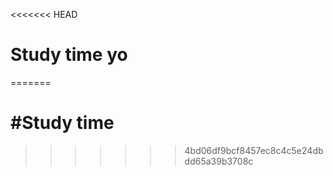 <<<<<<< HEAD
# Study time yo
=======
# #Study time
>>>>>>> 4bd06df9bcf8457ec8c4c5e24dbdd65a39b3708c
